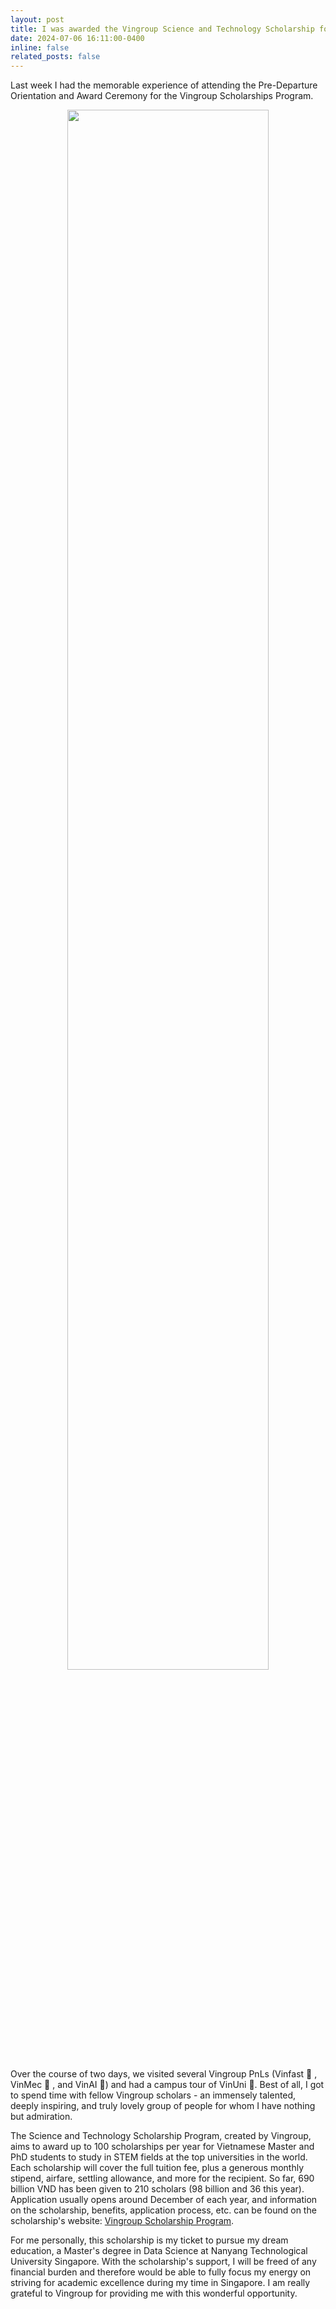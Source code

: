 ```yaml
---
layout: post
title: I was awarded the Vingroup Science and Technology Scholarship for Master's study.
date: 2024-07-06 16:11:00-0400
inline: false
related_posts: false
---
```

Last week I had the memorable experience of attending the Pre-Departure Orientation and Award Ceremony for the Vingroup Scholarships Program. 

<center><img src="https://media.licdn.com/dms/image/v2/D5622AQEr2pbDSIjIFA/feedshare-shrink_2048_1536/feedshare-shrink_2048_1536/0/1720587817138?e=1748476800&v=beta&t=BiXlpfOoAE46wQk8S0XdK5JB4hmt8TEYnKwfa16T5UQ" style="width:80%;"/></center>


Over the course of two days, we visited several Vingroup PnLs (Vinfast 🚙 , VinMec 🏥 , and VinAI 🤖) and had a campus tour of VinUni 🏫. Best of all, I got to spend time with fellow Vingroup scholars - an immensely talented, deeply inspiring, and truly lovely group of people for whom I have nothing but admiration. 

The Science and Technology Scholarship Program, created by Vingroup, aims to award up to 100 scholarships per year for Vietnamese Master and PhD students to study in STEM fields at the top universities in the world. Each scholarship will cover the full tuition fee, plus a generous monthly stipend, airfare, settling allowance, and more for the recipient. So far, 690 billion VND has been given to 210 scholars (98 billion and 36 this year). Application usually opens around December of each year, and information on the scholarship, benefits, application process, etc. can be found on the scholarship's website: [Vingroup Scholarship Program](https://scholarships.vinuni.edu.vn/masters-ph-d-scholarship-program/). 

For me personally, this scholarship is my ticket to pursue my dream education, a Master's degree in Data Science at Nanyang Technological University Singapore. With the scholarship's support, I will be freed of any financial burden and therefore would be able to fully focus my energy on striving for academic excellence during my time in Singapore. I am really grateful to Vingroup for providing me with this wonderful opportunity.
